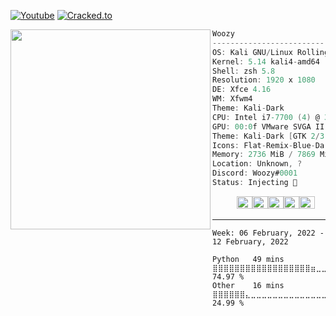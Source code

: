 [![Youtube](https://img.shields.io/youtube/channel/subscribers/UCnOipMsHmErfo09-mpcXcmA?color=bd93f9&label=Youtube&style=flat-square)](https://www.youtube.com/channel/UCnOipMsHmErfo09-mpcXcmA)
[![Cracked.to](https://img.shields.io/static/v1?style=flat-square&label=Cracked.to&message=3daWoozy&color=bd93f9)](https://cracked.to/3DaWoozy)

<img align="left" src="https://media.discordapp.net/attachments/887792026236629042/918601622865707038/nkNejJEpxhuc-9dlvQVZIlvbbE7hENdkACW7vgHTN4I.jpg" alt="" width="320" /> 

```csharp
Woozy
-------------------------
OS: Kali GNU/Linux Rolling x86_64
Kernel: 5.14 kali4-amd64
Shell: zsh 5.8
Resolution: 1920 x 1080
DE: Xfce 4.16
WM: Xfwm4
Theme: Kali-Dark 
CPU: Intel i7-7700 (4) @ 3.599 GHz
GPU: 00:0f VMware SVGA II Adapter
Theme: Kali-Dark [GTK 2/3]
Icons: Flat-Remix-Blue-Dark [GTK 2/3]
Memory: 2736 MiB / 7869 MiB
Location: Unknown, ?
Discord: Woozy#0001
Status: Injecting 🧛
```
<p align="left">
  &nbsp; &nbsp; &nbsp; &nbsp; &nbsp;
  <img alt="#bd93f9" src="https://via.placeholder.com/15/bd93f9/000000?text=+" width="25" height="20" /><img alt="#444444" src="https://via.placeholder.com/15/444444/000000?text=+" width="25" height="20" /><img alt="#c9594d" src="https://via.placeholder.com/15/c9594d/000000?text=+" width="25" height="20" /><img alt="#f8b9b2" src="https://via.placeholder.com/15/f8b9b2/000000?text=+" width="25" height="20" /><img alt="#ae9c9d" src="https://via.placeholder.com/15/ae9c9d/000000?text=+" width="25" height="20" />
</p>

-----
<!--START_SECTION:waka-->
```text
Week: 06 February, 2022 - 12 February, 2022

Python   49 mins         ⣿⣿⣿⣿⣿⣿⣿⣿⣿⣿⣿⣿⣿⣿⣿⣿⣿⣿⣶⣀⣀⣀⣀⣀⣀   74.97 % 
Other    16 mins         ⣿⣿⣿⣿⣿⣿⣄⣀⣀⣀⣀⣀⣀⣀⣀⣀⣀⣀⣀⣀⣀⣀⣀⣀⣀   24.99 % 
```
<!--END_SECTION:waka-->
